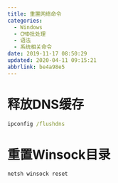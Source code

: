 ```yaml
---
title: 重置网络命令
categories: 
  - Windows
  - CMD批处理
  - 语法
  - 系统相关命令
date: 2019-11-17 08:50:29
updated: 2020-04-11 09:15:21
abbrlink: be4a98e5
---
```

# 释放DNS缓存 #
```cmd
ipconfig /flushdns
```
# 重置Winsock目录 #
```cmd
netsh winsock reset
```
